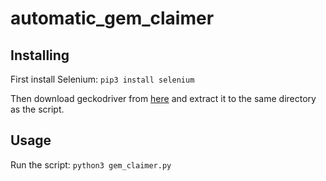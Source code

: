 # automatic_gem_claimer

## Installing

First install Selenium: `pip3 install selenium`

Then download geckodriver from [here](https://github.com/mozilla/geckodriver/releases) and extract it to the same directory as the script.

## Usage
Run the script: `python3 gem_claimer.py`
